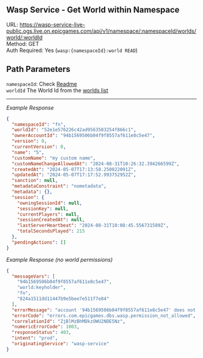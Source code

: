 ## Wasp Service - Get World within Namespace

URL: https://wasp-service-live-public.ogs.live.on.epicgames.com/api/v1/namespace/:namespaceId/worlds/world/:worldId \
Method: GET \
Auth Required: Yes (`wasp:{namespaceId}:world READ`)

## Path Parameters

`namespaceId`: Check [Readme](../README.md) <br/>
`worldId` The World Id from the [worlds list](./AccountAccessibleWorld.md)

---

_Example Response_

```json
{
  "namespaceId": "fn",
  "worldId": "52e1e576226c42ad9563503254f866c1",
  "ownerAccountId": "94b1569506b04f9f8557af611e8c5e47",
  "version": 0,
  "currentVersion": 0,
  "name": "5",
  "customName": "my custom name",
  "customNameChangeAllowedAt": "2024-08-31T10:26:32.394266599Z",
  "createdAt": "2024-05-07T17:13:58.250022091Z",
  "updatedAt": "2024-05-07T17:17:52.993752952Z",
  "sanction": null,
  "metadataConstraint": "nometadata",
  "metadata": {},
  "session": {
    "owningSessionId": null,
    "sessionKey": null,
    "currentPlayers": null,
    "sessionCreatedAt": null,
    "lastServerHeartbeat": "2024-08-31T10:08:45.556731589Z",
    "totalSecondsPlayed": 215
  },
  "pendingActions": []
}
```

_Example Response (no world permissions)_

```json
{
  "messageVars": [
    "94b1569506b04f9f8557af611e8c5e47",
    "world:keyholder",
    "fn",
    "824a1511dd11447b9e5bee7e511f7e84"
  ],
  "errorMessage": "account '94b1569506b04f9f8557af611e8c5e47' does not have permission 'world:keyholder' in namespace 'fn' for world '824a1511dd11447b9e5bee7e511f7e84'",
  "errorCode": "errors.com.epicgames.dbs.wasp.permission_not_allowed",
  "correlationId": "ZjBlMzBhMDkzOWU2NDE5Nz",
  "numericErrorCode": 1003,
  "responseStatus": 403,
  "intent": "prod",
  "originatingService": "wasp-service"
}
```
